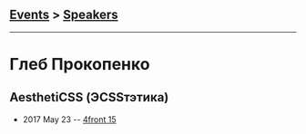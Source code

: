 ## [Events](../README.md) > [Speakers](../speakers.md)
---

# Глеб Прокопенко

## AesthetiCSS (ЭСSSтэтика)
- 2017 May 23 -- [4front 15](https://www.youtube.com/watch?v=KMqfK6l_oig)    
